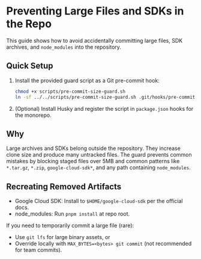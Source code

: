 # Preventing Large Files and SDKs in the Repo

This guide shows how to avoid accidentally committing large files, SDK
archives, and `node_modules` into the repository.

## Quick Setup

1. Install the provided guard script as a Git pre-commit hook:

   ```bash
   chmod +x scripts/pre-commit-size-guard.sh
   ln -sf ../../scripts/pre-commit-size-guard.sh .git/hooks/pre-commit
   ```

2. (Optional) Install Husky and register the script in `package.json` hooks for
   the monorepo.

## Why

Large archives and SDKs belong outside the repository. They increase clone size
and produce many untracked files. The guard prevents common mistakes by
blocking staged files over 5MB and common patterns like `*.tar.gz`, `*.zip`,
`google-cloud-sdk*`, and any path containing `node_modules`.

## Recreating Removed Artifacts

- Google Cloud SDK: Install to `$HOME/google-cloud-sdk` per the official docs.
- node_modules: Run `pnpm install` at repo root.

If you need to temporarily commit a large file (rare):

- Use `git lfs` for large binary assets, or
- Override locally with `MAX_BYTES=<bytes> git commit` (not recommended for
   team commits).
